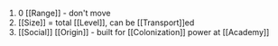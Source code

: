 1. 0 [[Range]] - don't move
2. [[Size]] = total [[Level]], can be [[Transport]]ed
3. [[Social]] [[Origin]] - built for [[Colonization]] power at [[Academy]]

